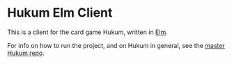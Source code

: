 # Hukum Elm Client

This is a client for the card game Hukum, written in
[Elm](https://elm-lang.org/).

For info on how to run the project, and on Hukum in general, see the
[master Hukum repo](https://github.com/nsonnad/hukum).

